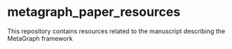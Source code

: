 # metagraph_paper_resources
This repository contains resources related to the manuscript describing the MetaGraph framework
